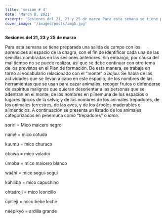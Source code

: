 ```yaml
---
title: 'sesion # 4'
date: 'March 8, 2021'
excerpt: 'Sesiones del 21, 23 y 25 de marzo Para esta semana se tiene preparada una salida de campo con los aprendices al espacio de la chagra'
cover_image: '/images/posts/img5.jpg'
---
```


**Sesiones del 21, 23 y 25 de marzo**

Para esta semana se tiene preparada una salida de campo con los aprendices al espacio de la chagra, con el fin de identificar cada una de las semillas nombradas en las sesiones anteriores. Sin embargo, por causa del mal tiempo no se puede realizar, así que se debe continuar con otro tema de los previstos en el Plan de formación. De esta manera, se trabaja en torno al vocabulario relacionado con el “monte” o *bajuu*. Se habla de las actividades que se llevan a cabo en este espacio; de los nombres de las herramientas que se usan para cazar animales, recoger frutos o defenderse de espíritus malignos que quieran desorientar a las personas que se adentran en el monte; de los nombres en píínemuna de los espacios o lugares típicos de la selva; y de los nombres de los animales trepadores, de los animales terrestres, de las aves, y de los árboles maderables o alimenticios. A continuación se presenta un listado de los animales categorizados en p~~íí~~nemuna como “trepadores” o *iame*. 

soriri = Mico maicero negro

namé = mico cotudo

kuumu = mico churuco

obawa = mico volador

úmoba = mico maicero blanco

wááhí = mico sogui-sogui

kúhlliba = mico capuchino

ohtsároji = mico leoncillo

úpilleji = mico bebe leche

néépikyó = ardilla grande
